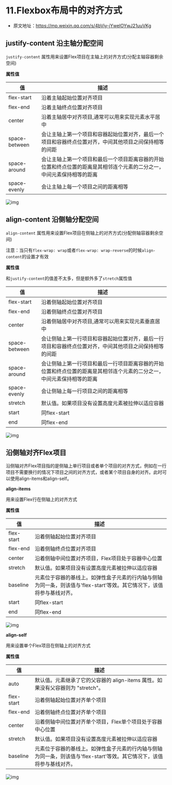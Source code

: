 # 11.Flexbox布局中的对齐方式

- 原文地址：https://mp.weixin.qq.com/s/4bViy-jYwelOYwJ21uuVKg



## **justify-content 沿主轴分配空间**

`justify-content` 属性用来设置Flex项目在主轴上的对齐方式(分配主轴容器剩余空间)

**属性值**

| 值            | 描述                                                         |
| ------------- | ------------------------------------------------------------ |
| flex-start    | 沿着主轴起始位置对齐项目                                     |
| flex-end      | 沿着主轴终点位置对齐项目                                     |
| center        | 沿着主轴居中对齐项目,通常可以用来实现元素水平居中            |
| space-between | 会让主轴上第一个项目和容器起始位置对齐，最后一个项目和容器终点位置对齐，中间其他项目之间保持相等的间距 |
| space-around  | 会让主轴上第一个项目和最后一个项目距离容器的开始位置和终点位置的距离是其相邻连个元素的二分之一，中间元素保持相等的距离 |
| space-evenly  | 会让主轴上每一个项目之间的距离相等                           |

![img](/images/css/node/n10086.png)



## align-content 沿侧轴分配空间

`align-content` 属性用来设置Flex项目在侧轴上的对齐方式(分配侧轴容器剩余空间)

注意：当只有`flex-wrap: wrap`或者`flex-wrap: wrap-reverse`的时候`align-content`的设置才有效

**属性值**

和`justify-content`的值差不太多，但是额外多了`stretch`属性值

| 值            | 描述                                                         |
| ------------- | ------------------------------------------------------------ |
| flex-start    | 沿着侧轴起始位置对齐项目                                     |
| flex-end      | 沿着侧轴终点位置对齐项目                                     |
| center        | 沿着侧轴居中对齐项目,通常可以用来实现元素垂直居中            |
| space-between | 会让侧轴上第一行项目和容器起始位置对齐，最后一行项目和容器终点位置对齐，中间其他项目之间保持相等的间距 |
| space-around  | 会让侧轴上第一行项目和最后一行项目距离容器的开始位置和终点位置的距离是其相邻连个元素的二分之一，中间元素保持相等的距离 |
| space-evenly  | 会让侧轴上每一行项目之间的距离相等                           |
| stretch       | 默认值。如果项目没有设置高度元素被拉伸以适应容器             |
| start         | 同flex-start                                                 |
| end           | 同flex-end                                                   |

![img](/images/css/node/n10087.webp)



## 沿侧轴对齐Flex项目

沿侧轴对齐Flex项目指的是侧轴上单行项目或者单个项目的对齐方式，例如在一行项目不需要换行的情况下项目之间的对齐方式，或者某个项目自身的对齐。此时可以使用align-items和align-self。

**align-items**

用来设置Flex行在侧轴上的对齐方式

**属性值**

| 值         | 描述                                                         |
| ---------- | ------------------------------------------------------------ |
| flex-start | 沿着侧轴起始位置对齐项目                                     |
| flex-end   | 沿着侧轴终点位置对齐项目                                     |
| center     | 沿着侧轴中间位置对齐项目，Flex项目处于容器中心位置           |
| stretch    | 默认值。如果项目没有设置高度元素被拉伸以适应容器             |
| baseline   | 元素位于容器的基线上。如弹性盒子元素的行内轴与侧轴为同一条，则该值与'flex-start'等效。其它情况下，该值将参与基线对齐。 |
| start      | 同flex-start                                                 |
| end        | 同flex-end                                                   |

![img](/images/css/node/n10088.webp)

**align-self**

用来设置单个Flex项目在侧轴上的对齐方式

**属性值**

| 值         | 描述                                                         |
| ---------- | ------------------------------------------------------------ |
| auto       | 默认值。元素继承了它的父容器的 align-items 属性。如果没有父容器则为 "stretch"。 |
| flex-start | 沿着侧轴起始位置对齐单个项目                                 |
| flex-end   | 沿着侧轴终点位置对齐单个项目                                 |
| center     | 沿着侧轴中间位置对齐单个项目，Flex单个项目处于容器中心位置   |
| stretch    | 默认值。如果项目没有设置高度元素被拉伸以适应容器             |
| baseline   | 元素位于容器的基线上。如弹性盒子元素的行内轴与侧轴为同一条，则该值与'flex-start'等效。其它情况下，该值将参与基线对齐。 |

![img](/images/css/node/n10089.webp)

